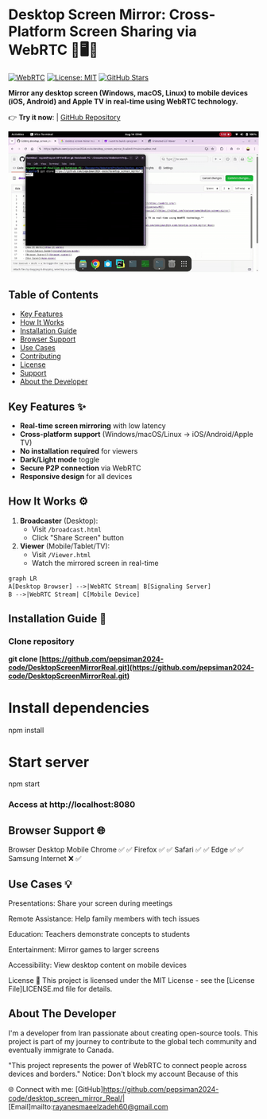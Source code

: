 # Desktop Screen Mirror: Cross-Platform Screen Sharing via WebRTC 🔄🖥️📱

[![WebRTC](https://img.shields.io/badge/WebRTC-Enabled-009688.svg?logo=webrtc&logoColor=white)](https://webrtc.org/)
[![License: MIT](https://img.shields.io/badge/License-MIT-yellow.svg)](https://opensource.org/licenses/MIT)
[![GitHub Stars](https://img.shields.io/github/stars/yourusername/desktop-screen-mirror?style=social)](https://github.com/pepsiman2024-code/DesktopScreenMirrorReal)

**Mirror any desktop screen (Windows, macOS, Linux) to mobile devices (iOS, Android) and Apple TV in real-time using WebRTC technology.**

👉 **Try it now**:  | [GitHub Repository](https://github.com/pepsiman2024-code/desktop-screen-mirror_Real)

![Desktop to Mobile Screen Mirroring Demo](ezgif-334bb1ccd1f59c.gif)

## Table of Contents
- [Key Features](#key-features)
- [How It Works](#how-it-works)
- [Installation Guide](#installation-guide)
- [Browser Support](#browser-support)
- [Use Cases](#use-cases)
- [Contributing](#contributing)
- [License](#license)
- [Support](#support)
- [About the Developer](#about-the-developer)

## Key Features ✨
- **Real-time screen mirroring** with low latency
- **Cross-platform support** (Windows/macOS/Linux → iOS/Android/Apple TV)
- **No installation required** for viewers
- **Dark/Light mode** toggle
- **Secure P2P connection** via WebRTC
- **Responsive design** for all devices

## How It Works ⚙️
1. **Broadcaster** (Desktop):
   - Visit `/broadcast.html`
   - Click "Share Screen" button
2. **Viewer** (Mobile/Tablet/TV):
   - Visit `/Viewer.html`
   - Watch the mirrored screen in real-time

```mermaid
graph LR
A[Desktop Browser] -->|WebRTC Stream| B[Signaling Server]
B -->|WebRTC Stream| C[Mobile Device]
```
## Installation Guide 🚀
### Clone repository
**git clone [https://github.com/pepsiman2024-code/DesktopScreenMirrorReal.git](https://github.com/pepsiman2024-code/DesktopScreenMirrorReal.git)**

# Install dependencies
npm install

# Start server
npm start

### Access at http://localhost:8080

## Browser Support 🌐
Browser	Desktop	Mobile
Chrome	   ✅	     ✅
Firefox	   ✅	     ✅
Safari	   ✅	     ✅
Edge	      ✅	     ✅
Samsung Internet	❌	✅

## Use Cases 💡

Presentations: Share your screen during meetings

Remote Assistance: Help family members with tech issues

Education: Teachers demonstrate concepts to students

Entertainment: Mirror games to larger screens

Accessibility: View desktop content on mobile devices

License 📄
This project is licensed under the MIT License - see the [License File]LICENSE.md file for details.

## About The Developer
I'm a developer from Iran passionate about creating open-source tools. This project is part of my journey to contribute to the global tech community and eventually immigrate to Canada.

"This project represents the power of WebRTC to connect people across devices and borders."
Notice: Don't block my account Because of this

🌐 Connect with me:
[GitHub]https://github.com/pepsiman2024-code/desktop_screen_mirror_Real/|
[Email]mailto:rayanesmaeelzadeh60@gmail.com
